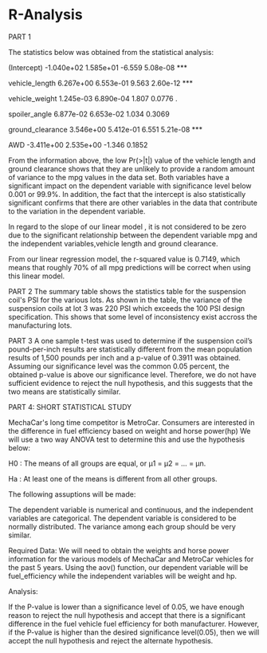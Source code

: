 # R-Analysis
PART 1

The statistics below was obtained from the statistical analysis:

                   
(Intercept)      -1.040e+02  1.585e+01  -6.559 5.08e-08 ***

vehicle_length    6.267e+00  6.553e-01   9.563 2.60e-12 ***

vehicle_weight    1.245e-03  6.890e-04   1.807   0.0776 . 

spoiler_angle     6.877e-02  6.653e-02   1.034   0.3069  

ground_clearance  3.546e+00  5.412e-01   6.551 5.21e-08 ***

AWD              -3.411e+00  2.535e+00  -1.346   0.1852  

From the information above, the low Pr(>|t|) value of the vehicle length and ground clearance shows that they are unlikely to provide a random amount of variance to the mpg values in the data set. Both variables have a significant impact on the dependent variable with significance level below 0.001 or 99.9%. 
In addition, the fact that the intercept is also statistically significant  confirms that there are other variables in the data that contribute to the variation in the dependent variable.

In regard to the slope of our linear model , it is not considered to be zero due to the significant relationship between  the dependent variable  mpg and the independent variables,vehicle length and ground clearance. 


From our linear regression model, the r-squared value is 0.7149, which means that roughly 70% of all mpg predictions will be correct when using this linear model.


PART 2
The summary table shows the statistics  table for the suspension coil's PSI for the various lots. As shown in the table, the variance of the suspension coils at lot 3 was 220 PSI which exceeds the 100 PSI design specification. This shows that some level of inconsistency exist accross the manufacturing lots. 

PART 3
A one sample t-test was used to determine if the suspension coil’s pound-per-inch results are statistically different from the mean population results of 1,500 pounds per inch and a p-value  of 0.3911 was obtained.
Assuming our significance level was the common 0.05 percent, the obtained p-value is above our significance level. Therefore, we do not have sufficient evidence to reject the null hypothesis, and this suggests that the two means are statistically similar.


PART 4: SHORT STATISTICAL STUDY

MechaCar's long time competitor is MetroCar. Consumers are interested in the difference in fuel efficiency based on weight and horse power(hp)
We will use a two way ANOVA test to determine this and use the hypothesis below:

H0 : The means of all groups are equal, or µ1 = µ2 = … = µn.

Ha : At least one of the means is different from all other groups.

The following assuptions will be made:

The dependent variable is numerical and continuous, and the independent variables are categorical.
The dependent variable is considered to be normally distributed.
The variance among each group should be very similar.

Required Data: 
We will need to obtain the weights and horse power information for the various models of MechaCar and MetroCar vehicles for the past 5 years. Using the aov() function, our dependent variable will be fuel_efficiency while the independent variables will be weight and hp. 

Analysis:

If the P-value is lower than a significance level of 0.05, we have enough reason to reject the null hypothesis and accept that there is a significant difference in the fuel vehicle fuel efficiency for both manufacturer. However, if the P-value is higher than the desired significance level(0.05), then we will accept the null hypothesis and reject the alternate hypothesis. 



